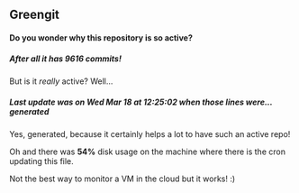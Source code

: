 ## Greengit

#### Do you wonder why this repository is so active?

##### After all it has 9616 commits!

But is it *really* active? Well...

##### Last update was on Wed Mar 18 at 12:25:02 when those lines were... generated

Yes, generated, because it certainly helps a lot to have such an active repo!

Oh and there was **54%** disk usage on the machine
where there is the cron updating this file.

Not the best way to monitor a VM in the cloud but it works! :)
